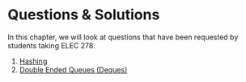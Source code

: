 # Questions & Solutions
In this chapter, we will look at questions that have been requested by students taking ELEC 278.

1. [Hashing](/Questions_&_Solutions/Hashing.md)
2. [Double Ended Queues (Deques)](/Questions_&_Solutions/Double_Ended_Queue.md)


